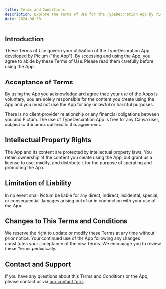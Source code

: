 ```yaml
---
title: Terms and Conditions
description: Explore the Terms of Use for the TypeDecoration App by Pictum, covering data use, intellectual property, and support.
date: 2024-08-30
---
```


## Introduction

These Terms of Use govern your utilization of the TypeDecoration App developed by Pictum ("the App"). By accessing and using the App, you agree to abide by these Terms of Use. Please read them carefully before using the App.

## Acceptance of Terms

By using the App you acknowledge and agree that: your use of the Apps is voluntary, uou are solely responsible for the content you create using the App and you must not use the App for any unlawful or harmful purposes.

There is no client-provider relationship or any financial obligations between you and Pictum. The use of TypeDecoration App is free for any Canva user, subject to the terms outlined in this agreement.

## Intellectual Property Rights

The App and its content are protected by intellectual property laws. You retain ownership of the content you create using the App, but grant us a license to use, modify, and distribute it for the purpose of operating and promoting the App.

## Limitation of Liability

In no event shall Pictum be liable for any direct, indirect, incidental, special, or consequential damages arising out of or in connection with your use of the App.

## Changes to This Terms and Conditions

We reserve the right to update or modify these Terms at any time without prior notice. Your continued use of the App following any changes constitutes your acceptance of the new Terms. We encourage you to review these Terms periodically.

## Contact and Support

If you have any questions about this Terms and Conditions or the App, please contact us via [our contact form](/support).

